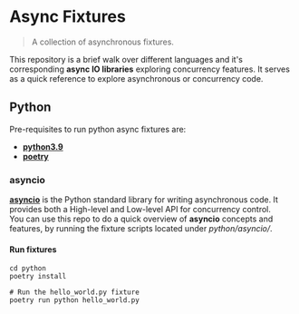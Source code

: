 # Async Fixtures
> A collection of asynchronous fixtures.

This repository is a brief walk over different languages and it's corresponding **async IO libraries** exploring concurrency features.
It serves as a quick reference to explore asynchronous or concurrency code.

## Python
Pre-requisites to run python async fixtures are:
- [**python3.9**](https://www.python.org/downloads/release/python-390/)
- [**poetry**](https://python-poetry.org/)

### asyncio
[**asyncio**](https://docs.python.org/3/library/asyncio.html)
is the Python standard library for writing asynchronous code. 
It provides both a High-level and Low-level API for concurrency control.
\
You can use this repo to do a quick overview of **asyncio** concepts and features,
by running the fixture scripts located under *python/asyncio/*.

#### Run fixtures
```shell
cd python
poetry install

# Run the hello_world.py fixture
poetry run python hello_world.py
```
